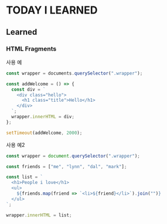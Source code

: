 # TODAY I LEARNED

## Learned

### HTML Fragments

사용 예

```javascript
const wrapper = documents.querySelector(".wrapper");

const addWelcome = () => {
  const div = `
    <div class="hello">
      <h1 class="title">Hello</h1>
    </div>
  `;
  wrapper.innerHTML = div;
};

setTimeout(addWelcome, 2000);
```

사용 예2

```javascript
const wrapper = document.querySelector(".wrapper");

const friends = ["me", "lynn", "dal", "mark"];

const list = `
  <h1>People i love</h1>
  <ul>
    ${friends.map(friend => `<li>${friend}</li>`).join("")}
  </ul>
`;

wrapper.innerHTML = list;
```

